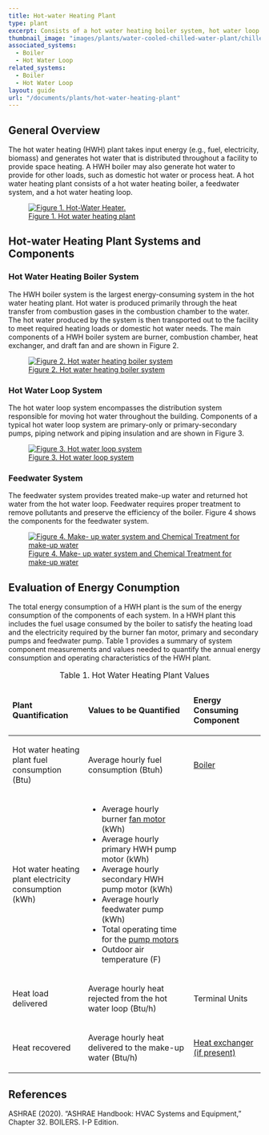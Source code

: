 ```yaml
---
title: Hot-water Heating Plant
type: plant
excerpt: Consists of a hot water heating boiler system, hot water loop system, and feedwater system operating to meet heating demand in a facility.
thumbnail_image: "images/plants/water-cooled-chilled-water-plant/chilled-water-plant-overview.jpeg"
associated_systems:
  - Boiler
  - Hot Water Loop
related_systems:
  - Boiler
  - Hot Water Loop
layout: guide
url: "/documents/plants/hot-water-heating-plant"
---
```


## General Overview

The hot water heating (HWH) plant takes input energy (e.g., fuel, electricity, biomass) and generates hot water that is distributed throughout a facility to provide space heating. A HWH boiler may also generate hot water to provide for other loads, such as domestic hot water or process heat. A hot water heating plant consists of a hot water heating boiler, a feedwater system, and a hot water heating loop.  

<a href="/images/plants/hot-water-heating-plant/2024_0416_HWP plant_figure 1 updated.jpg">
    <figure class="figure mb-4 mt-3">
        <img src="/images/plants/hot-water-heating-plant/2024_0416_HWP plant_figure 1 updated.jpg" class="figure-img img-fluid rounded" alt="Figure 1. Hot-Water Heater.">
        <figcaption class="figure-caption text-left">Figure 1. Hot water heating plant</figcaption>
    </figure>
</a>

## Hot-water Heating Plant Systems and Components

### Hot Water Heating Boiler System

The HWH boiler system is the largest energy-consuming system in the hot water heating plant. Hot water is produced primarily through the heat transfer from combustion gases in the combustion chamber to the water. The hot water produced by the system is then transported out to the facility to meet required heating loads or domestic hot water needs. The main components of a HWH boiler system are burner, combustion chamber, heat exchanger, and draft fan and are shown in Figure 2. 

<a href="/images/plants/hot-water-heating-plant/2024_0416_HWP plant_figure 2 updated.jpg">
    <figure class="figure mb-4 mt-3">
        <img src="/images/plants/hot-water-heating-plant/2024_0416_HWP plant_figure 2 updated.jpg" class="figure-img img-fluid rounded" alt="Figure 2. Hot water heating boiler system">
        <figcaption class="figure-caption text-left">Figure 2. Hot water heating boiler system</figcaption>
    </figure>
</a>

### Hot Water Loop System

The hot water loop system encompasses the distribution system responsible for moving hot water throughout the building. Components of a typical hot water loop system are primary-only or primary-secondary pumps, piping network and piping insulation and are shown in Figure 3.  

<a href="/images/plants/hot-water-heating-plant/2024_0416_HWP plant_figure 3 updated.jpg">
    <figure class="figure mb-4 mt-3">
        <img src="/images/plants/hot-water-heating-plant/2024_0416_HWP plant_figure 3 updated.jpg" class="figure-img img-fluid rounded" alt="Figure 3. Hot water loop system">
        <figcaption class="figure-caption text-left">Figure 3. Hot water loop system</figcaption>
    </figure>
</a>

### Feedwater System

The feedwater system provides treated make-up water and returned hot water from the hot water loop. Feedwater requires proper treatment to remove pollutants and preserve the efficiency of the boiler. Figure 4 shows the components for the feedwater system.

<a href="/images/plants/hot-water-heating-plant/2024_0416_HWP plant_figure 4 updated.jpg">
    <figure class="figure mb-4 mt-3">
        <img src="/images/plants/hot-water-heating-plant/2024_0416_HWP plant_figure 4 updated.jpg" class="figure-img img-fluid rounded" alt="Figure 4. Make- up water system and Chemical Treatment for make-up water">
        <figcaption class="figure-caption text-left">Figure 4. Make- up water system and Chemical Treatment for make-up water</figcaption>
    </figure>
</a>

## Evaluation of Energy Conumption

The total energy consumption of a HWH plant is the sum of the energy consumption of the components of each system. In a HWH plant this includes the fuel usage consumed by the boiler to satisfy the heating load and the electricity required by the burner fan motor, primary and secondary pumps and feedwater pump. Table 1 provides a summary of system component measurements and values needed to quantify the annual energy consumption and operating characteristics of the HWH plant.  

<table>
    <caption>Table 1. Hot Water Heating Plant Values</caption>
    <thead>
        <tr>
            <td style="width: 30%">
                <p><strong>Plant Quantification</strong></p>
            </td>
            <td>
                <p><strong>Values to be Quantified</strong></p>
            </td>
            <td>
                <p><strong>Energy Consuming Component</strong></p>
            </td>
        </tr>
    <tbody>
        <tr>
            <td>
                <p>Hot water heating plant fuel consumption (Btu)</p>
            </td>
            <td>
                <p>Average hourly fuel consumption (Btuh)</p>
            </td>
            <td>
                <p><a href="/documents/systems/boiler">Boiler</a></p>
            </td>
        </tr>
        <tr>
            <td>
                <p>Hot water heating plant electricity consumption (kWh)</p>
            </td>
            <td>
                <ul>
                    <li>Average hourly burner <a href="/documents/components/constant-speed-constant-volume-fan-and-motor">fan motor</a> (kWh)</li>
                    <li>Average hourly primary HWH pump motor (kWh)</li>
                    <li>Average hourly secondary HWH pump motor (kWh)</li>
                    <li>Average hourly feedwater pump (kWh)</li>
                    <li>Total operating time for the <a href="/documents/components/constant-speed-constant-volume-pump-motor">pump motors</a></li>
                    <li>Outdoor air temperature (F)</li>
                </ul>
            </td>
            <td>
            </td>
        </tr>
        <tr>
            <td>
                <p>Heat load delivered</p>
            </td>
            <td>
                <p>Average hourly heat rejected from the hot water loop (Btu/h)</p>
            </td>
            <td>
                <p>Terminal Units</p>
            </td>
        </tr>
        <tr>
            <td>
                <p>Heat recovered</p>
            </td>
            <td>
                <p>Average hourly heat delivered to the make-up water (Btu/h)</p>
            </td>
            <td>
                <p><a href="/documents/components/liquid-to-liquid-heat-exchanger">Heat exchanger (if present)</a></p>
            </td>
        </tr>
    </tbody>
</table>

## References

<!-- Must have emty line after the opeing div tag. If we use a numbered list to relate to in text citations, remove the div  -->
<div class="references">

ASHRAE (2020). “ASHRAE Handbook: HVAC Systems and Equipment,” Chapter 32. BOILERS. I-P Edition. 

</div>